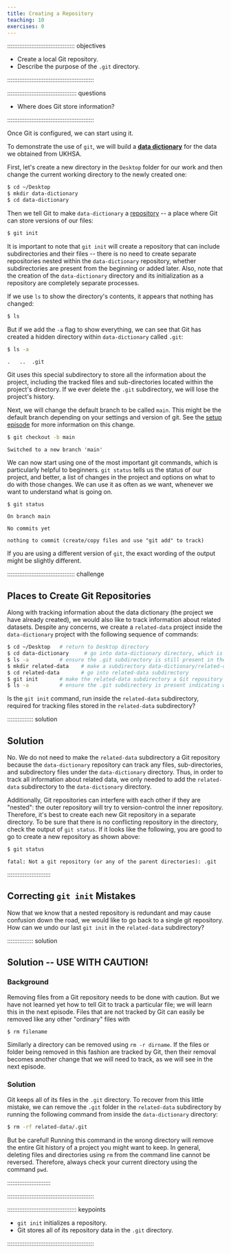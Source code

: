 ```yaml
---
title: Creating a Repository
teaching: 10
exercises: 0
---
```


::::::::::::::::::::::::::::::::::::::: objectives

- Create a local Git repository.
- Describe the purpose of the `.git` directory.

::::::::::::::::::::::::::::::::::::::::::::::::::

:::::::::::::::::::::::::::::::::::::::: questions

- Where does Git store information?

::::::::::::::::::::::::::::::::::::::::::::::::::

Once Git is configured,
we can start using it.

To demonstrate the use of `git`, we will build a
[**data dictionary**](https://en.wikipedia.org/wiki/Data_dictionary) for the data we obtained
from UKHSA.

First, let's create a new directory in the `Desktop` folder for our work and then change the current working directory to the newly created one:

```bash
$ cd ~/Desktop
$ mkdir data-dictionary
$ cd data-dictionary
```

Then we tell Git to make `data-dictionary` a [repository](../learners/reference.md#repository)
-- a place where Git can store versions of our files:

```bash
$ git init
```

It is important to note that `git init` will create a repository that
can include subdirectories and their files -- there is no need to create
separate repositories nested within the `data-dictionary` repository, whether
subdirectories are present from the beginning or added later. Also, note
that the creation of the `data-dictionary` directory and its initialization as a
repository are completely separate processes.

If we use `ls` to show the directory's contents,
it appears that nothing has changed:

```bash
$ ls
```

But if we add the `-a` flag to show everything,
we can see that Git has created a hidden directory within `data-dictionary` called `.git`:

```bash
$ ls -a
```

```output
.	..	.git
```

Git uses this special subdirectory to store all the information about the project,
including the tracked files and sub-directories located within the project's directory.
If we ever delete the `.git` subdirectory,
we will lose the project's history.

Next, we will change the default branch to be called `main`.
This might be the default branch depending on your settings and version
of git.
See the [setup episode](08-setup.md#default-git-branch-naming) for more information on this change.

```bash
$ git checkout -b main
```

```output
Switched to a new branch 'main'
```

We can now start using one of the most important git commands, which is particularly helpful to beginners. `git status` tells us the status of our project, and better, a list of changes in the project and options on what to do with those changes. We can use it as often as we want, whenever we want to understand what is going on.

```bash
$ git status
```

```output
On branch main

No commits yet

nothing to commit (create/copy files and use "git add" to track)
```

If you are using a different version of `git`, the exact
wording of the output might be slightly different.

:::::::::::::::::::::::::::::::::::::::  challenge

## Places to Create Git Repositories

Along with tracking information about the data dictionary (the project we have already created),
we would also like to track information about related datasets.
Despite any concerns, we create a `related-data` project inside the `data-dictionary`
project with the following sequence of commands:

```bash
$ cd ~/Desktop   # return to Desktop directory
$ cd data-dictionary     # go into data-dictionary directory, which is already a Git repository
$ ls -a          # ensure the .git subdirectory is still present in the data-dictionary directory
$ mkdir related-data    # make a subdirectory data-dictionary/related-data
$ cd related-data       # go into related-data subdirectory
$ git init       # make the related-data subdirectory a Git repository
$ ls -a          # ensure the .git subdirectory is present indicating we have created a new Git repository
```

Is the `git init` command, run inside the `related-data` subdirectory, required for
tracking files stored in the `related-data` subdirectory?

:::::::::::::::  solution

## Solution

No. We do not need to make the `related-data` subdirectory a Git repository
because the `data-dictionary` repository can track any files, sub-directories, and
subdirectory files under the `data-dictionary` directory.  Thus, in order to track
all information about related data, we only needed to add the `related-data` subdirectory
to the `data-dictionary` directory.

Additionally, Git repositories can interfere with each other if they are "nested":
the outer repository will try to version-control
the inner repository. Therefore, it's best to create each new Git
repository in a separate directory. To be sure that there is no conflicting
repository in the directory, check the output of `git status`. If it looks
like the following, you are good to go to create a new repository as shown
above:

```bash
$ git status
```

```output
fatal: Not a git repository (or any of the parent directories): .git
```

:::::::::::::::::::::::::

## Correcting `git init` Mistakes

Now that we know that a nested repository is redundant and may cause confusion
down the road, we would like to go back to a single git repository. How can we undo
our last `git init` in the `related-data` subdirectory?

:::::::::::::::  solution

## Solution -- USE WITH CAUTION!

### Background

Removing files from a Git repository needs to be done with caution. But we have not learned
yet how to tell Git to track a particular file; we will learn this in the next episode. Files
that are not tracked by Git can easily be removed like any other "ordinary" files with

```bash
$ rm filename
```

Similarly a directory can be removed using `rm -r dirname`.
If the files or folder being removed in this fashion are tracked by Git, then their removal
becomes another change that we will need to track, as we will see in the next episode.

### Solution

Git keeps all of its files in the `.git` directory.
To recover from this little mistake, we can remove the `.git`
folder in the `related-data` subdirectory by running the following command from inside the `data-dictionary` directory:

```bash
$ rm -rf related-data/.git
```

But be careful! Running this command in the wrong directory will remove
the entire Git history of a project you might want to keep.
In general, deleting files and directories using `rm` from the command line cannot be reversed.
Therefore, always check your current directory using the command `pwd`.



:::::::::::::::::::::::::

::::::::::::::::::::::::::::::::::::::::::::::::::

:::::::::::::::::::::::::::::::::::::::: keypoints

- `git init` initializes a repository.
- Git stores all of its repository data in the `.git` directory.

::::::::::::::::::::::::::::::::::::::::::::::::::
